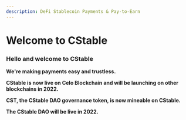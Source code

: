 ```yaml
---
description: DeFi Stablecoin Payments & Pay-to-Earn
---
```


# Welcome to CStable

### Hello and welcome to CStable

**We're making payments easy and trustless.**&#x20;

**CStable is now live on Celo Blockchain and will be launching on other blockchains in 2022.**

**CST, the CStable DAO governance token, is now mineable on CStable.**&#x20;

**The CStable DAO will be live in 2022.**&#x20;
